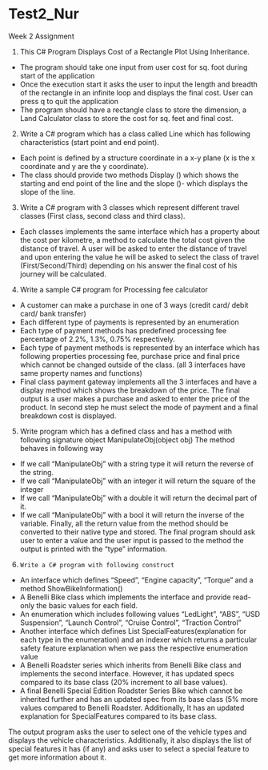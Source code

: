 # Test2_Nur
Week 2 Assignment
1)	This C# Program Displays Cost of a Rectangle Plot Using Inheritance.
-	The program should take one input from user cost for sq. foot during start of the application
-	Once the execution start it asks the user to input the length and breadth of the rectangle in an infinite loop and displays the final cost. User can press q to quit the application
-	The program should have a rectangle class to store the dimension, a Land Calculator class to store the cost for sq. feet and final cost. 

2)	Write a C# program which has a class called Line which has following characteristics (start point and end point). 
-	Each point is defined by a structure coordinate in a x-y plane (x is the x coordinate and y are the y coordinate). 
-	The class should provide two methods Display () which shows the starting and end point of the line and the slope ()- which displays the slope of the line.  

3)	Write a C# program with 3 classes which represent different travel classes (First class, second class and third class). 
-	Each classes implements the same interface which has a property about the cost per kilometre, a method to calculate the total cost given the distance of travel. 
A user will be asked to enter the distance of travel and upon entering the value he will be asked to select the class of travel (First/Second/Third) depending on his answer the final cost of his journey will be calculated.  

4)	Write a sample C# program for Processing fee calculator
-	A customer can make a purchase in one of 3 ways (credit card/ debit card/ bank transfer)
-	Each different type of payments is represented by an enumeration
-	Each type of payment methods has predefined processing fee percentage of 2.2%, 1.3%, 0.75% respectively. 
-	Each type of payment methods is represented by an interface which has following properties processing fee, purchase price and final price which cannot be changed outside of the class. (all 3 interfaces have same property names and functions)
-	Final class payment gateway implements all the 3 interfaces and have a display method which shows the breakdown of the price.
The final output is a user makes a purchase and asked to enter the price of the product.
In second step he must select the mode of payment and a final breakdown cost is displayed.  
5)	Write program which has a defined class and has a method with following signature 
object ManipulateObj(object obj)
The method behaves in following way
-	If we call “ManipulateObj” with a string type it will return the reverse of the string.
-	If we call “ManipulateObj” with an integer it will return the square of the integer
-	If we call “ManipulateObj” with a double it will return the decimal part of it.
-	If we call “ManipulateObj” with a bool it will return the inverse of the variable.
Finally, all the return value from the method should be converted to their native type and stored.
The final program should ask user to enter a value and the user input is passed to the method the output is printed with the “type” information. 
6)	   Write a C# program with following construct
-	An interface which defines “Speed”, “Engine capacity”, “Torque” and a method ShowBikeInformation()
-	A Benelli Bike class which implements the interface and provide read-only the basic values for each field.
-	An enumeration which includes following values “LedLight”, “ABS”, “USD Suspension”, “Launch Control”, “Cruise Control”, “Traction Control”
-	Another interface which defines List<string> SpecialFeatures(explanation for each type in the enumeration) and an indexer which returns a particular safety feature explanation when we pass the respective enumeration value
-	A Benelli Roadster series which inherits from Benelli Bike class and implements the second interface. However, it has updated specs compared to its base class (20% increment to all base values). 
-	A final Benelli Special Edition Roadster Series Bike which cannot be inherited further and has an updated spec from its base class (5% more values compared to Benelli Roadster. Additionally, It has an updated explanation for SpecialFeatures compared to its base class.

The output program asks the user to select one of the vehicle types and displays the vehicle characteristics. Additionally, it also displays the list of special features it has (if any) and asks user to select a special feature to get more information about it.   

